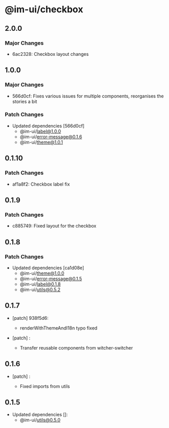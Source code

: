 # @im-ui/checkbox

## 2.0.0

### Major Changes

- 6ac2328: Checkbox layout changes

## 1.0.0

### Major Changes

- 566d0cf: Fixes various issues for multiple components, reorganises the stories a bit

### Patch Changes

- Updated dependencies [566d0cf]
  - @im-ui/label@1.0.0
  - @im-ui/error-message@0.1.6
  - @im-ui/theme@1.0.1

## 0.1.10

### Patch Changes

- af1a8f2: Checkbox label fix

## 0.1.9

### Patch Changes

- c885749: Fixed layout for the checkbox

## 0.1.8

### Patch Changes

- Updated dependencies [ca1d08e]
  - @im-ui/theme@1.0.0
  - @im-ui/error-message@0.1.5
  - @im-ui/label@0.1.8
  - @im-ui/utils@0.5.2

## 0.1.7

- [patch] 938f5d6:

  - renderWithThemeAndI18n typo fixed

- [patch] :

  - Transfer reusable components from witcher-switcher

## 0.1.6

- [patch] :

  - Fixed imports from utils

## 0.1.5

- Updated dependencies []:
  - @im-ui/utils@0.5.0
